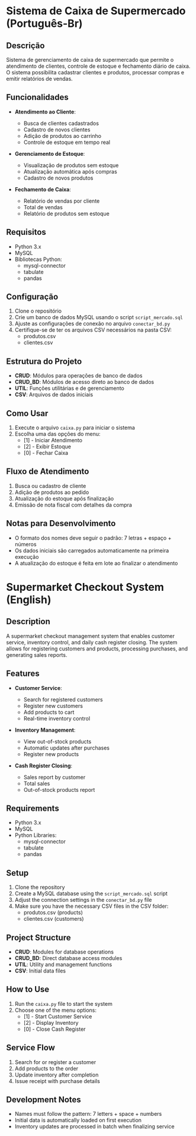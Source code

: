 # Sistema de Caixa de Supermercado (Português-Br)

## Descrição
Sistema de gerenciamento de caixa de supermercado que permite o atendimento de clientes, controle de estoque e fechamento diário de caixa. O sistema possibilita cadastrar clientes e produtos, processar compras e emitir relatórios de vendas.

## Funcionalidades

- **Atendimento ao Cliente**: 
  - Busca de clientes cadastrados
  - Cadastro de novos clientes
  - Adição de produtos ao carrinho
  - Controle de estoque em tempo real

- **Gerenciamento de Estoque**:
  - Visualização de produtos sem estoque
  - Atualização automática após compras
  - Cadastro de novos produtos

- **Fechamento de Caixa**:
  - Relatório de vendas por cliente
  - Total de vendas
  - Relatório de produtos sem estoque

## Requisitos

- Python 3.x
- MySQL
- Bibliotecas Python:
  - mysql-connector
  - tabulate
  - pandas

## Configuração

1. Clone o repositório
2. Crie um banco de dados MySQL usando o script `script_mercado.sql`
3. Ajuste as configurações de conexão no arquivo `conectar_bd.py`
4. Certifique-se de ter os arquivos CSV necessários na pasta CSV:
   - produtos.csv
   - clientes.csv

## Estrutura do Projeto

- **CRUD**: Módulos para operações de banco de dados
- **CRUD_BD**: Módulos de acesso direto ao banco de dados
- **UTIL**: Funções utilitárias e de gerenciamento
- **CSV**: Arquivos de dados iniciais

## Como Usar

1. Execute o arquivo `caixa.py` para iniciar o sistema
2. Escolha uma das opções do menu:
   - [1] - Iniciar Atendimento
   - [2] - Exibir Estoque
   - [0] - Fechar Caixa

## Fluxo de Atendimento

1. Busca ou cadastro de cliente
2. Adição de produtos ao pedido
3. Atualização do estoque após finalização
4. Emissão de nota fiscal com detalhes da compra

## Notas para Desenvolvimento

- O formato dos nomes deve seguir o padrão: 7 letras + espaço + números
- Os dados iniciais são carregados automaticamente na primeira execução
- A atualização do estoque é feita em lote ao finalizar o atendimento

# Supermarket Checkout System (English)

## Description
A supermarket checkout management system that enables customer service, inventory control, and daily cash register closing. The system allows for registering customers and products, processing purchases, and generating sales reports.

## Features

- **Customer Service**: 
  - Search for registered customers
  - Register new customers
  - Add products to cart
  - Real-time inventory control

- **Inventory Management**:
  - View out-of-stock products
  - Automatic updates after purchases
  - Register new products

- **Cash Register Closing**:
  - Sales report by customer
  - Total sales
  - Out-of-stock products report

## Requirements

- Python 3.x
- MySQL
- Python Libraries:
  - mysql-connector
  - tabulate
  - pandas

## Setup

1. Clone the repository
2. Create a MySQL database using the `script_mercado.sql` script
3. Adjust the connection settings in the `conectar_bd.py` file
4. Make sure you have the necessary CSV files in the CSV folder:
   - produtos.csv (products)
   - clientes.csv (customers)

## Project Structure

- **CRUD**: Modules for database operations
- **CRUD_BD**: Direct database access modules
- **UTIL**: Utility and management functions
- **CSV**: Initial data files

## How to Use

1. Run the `caixa.py` file to start the system
2. Choose one of the menu options:
   - [1] - Start Customer Service
   - [2] - Display Inventory
   - [0] - Close Cash Register

## Service Flow

1. Search for or register a customer
2. Add products to the order
3. Update inventory after completion
4. Issue receipt with purchase details

## Development Notes

- Names must follow the pattern: 7 letters + space + numbers
- Initial data is automatically loaded on first execution
- Inventory updates are processed in batch when finalizing service